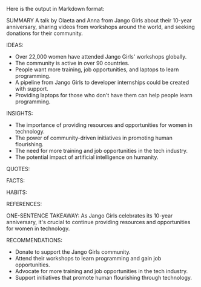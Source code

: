 Here is the output in Markdown format:

SUMMARY
A talk by Olaeta and Anna from Jango Girls about their 10-year anniversary, sharing videos from workshops around the world, and seeking donations for their community.

IDEAS:
* Over 22,000 women have attended Jango Girls' workshops globally.
* The community is active in over 90 countries.
* People want more training, job opportunities, and laptops to learn programming.
* A pipeline from Jango Girls to developer internships could be created with support.
* Providing laptops for those who don't have them can help people learn programming.

INSIGHTS:
* The importance of providing resources and opportunities for women in technology.
* The power of community-driven initiatives in promoting human flourishing.
* The need for more training and job opportunities in the tech industry.
* The potential impact of artificial intelligence on humanity.

QUOTES:

FACTS:

HABITS:

REFERENCES:

ONE-SENTENCE TAKEAWAY:
As Jango Girls celebrates its 10-year anniversary, it's crucial to continue providing resources and opportunities for women in technology.

RECOMMENDATIONS:
* Donate to support the Jango Girls community.
* Attend their workshops to learn programming and gain job opportunities.
* Advocate for more training and job opportunities in the tech industry.
* Support initiatives that promote human flourishing through technology.

